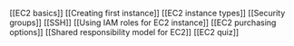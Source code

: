 [[EC2 basics]]
[[Creating first instance]]
[[EC2 instance types]]
[[Security groups]]
[[SSH]]
[[Using IAM roles for EC2 instance]]
[[EC2 purchasing options]]
[[Shared responsibility model for EC2]]
[[EC2 quiz]]